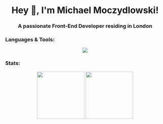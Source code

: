 <h1 align="center">Hey 👋, I'm Michael Moczydlowski!</h1> 
<h3 align="center">A passionate Front-End Developer residing in London</h3>

<h3>Languages & Tools:</h3>
<p align="center">
  <a href="https://skillicons.dev">
    <img src="https://skillicons.dev/icons?i=html,css,js,ts,jquery,react,nextjs,nodejs,bootstrap,tailwind,git" />
  </a>
</p>

<h3>Stats:</h3>
<p align="center"><img height=150 align="center" src="https://github-readme-stats.vercel.app/api?username=mikcad&theme=tokyonight&show_icons=true"/>
<img height=150 align="center" src="https://github-readme-stats.vercel.app/api/top-langs/?username=mikcad&layout=compact&theme=tokyonight&card_width=320"/></p>


<!--
<p><img align="center" src="https://github-readme-streak-stats.herokuapp.com/?user=mickad&&theme=tokyonight" alt="mic" /></p>

**mikcad/mikcad** is a ✨ _special_ ✨ repository because its `README.md` (this file) appears on your GitHub profile.

Here are some ideas to get you started:

- 🔭 I’m currently working on ...
- 🌱 I’m currently learning ...
- 👯 I’m looking to collaborate on ...
- 🤔 I’m looking for help with ...
- 💬 Ask me about ...
- 📫 How to reach me: ...
- 😄 Pronouns: ...
- ⚡ Fun fact: ...
-->
